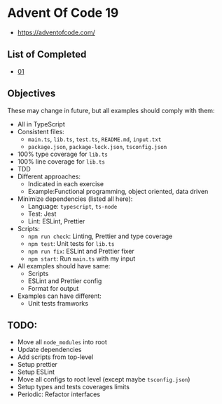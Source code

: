 # Advent Of Code 19

- https://adventofcode.com/

## List of Completed

- [01](./01)

## Objectives

These may change in future, but all examples should comply with them:

- All in TypeScript
- Consistent files:
  - `main.ts`, `lib.ts`, `test.ts`, `README.md`, `input.txt`
  - `package.json`, `package-lock.json`, `tsconfig.json`
- 100% type coverage for `lib.ts`
- 100% line coverage for `lib.ts`
- TDD
- Different approaches:
    - Indicated in each exercise
    - Example:Functional programming, object oriented, data driven
- Minimize dependencies (listed all here):
    - Language: `typescript`, `ts-node`
    - Test: Jest
    - Lint: ESLint, Prettier
- Scripts:
    - `npm run check`: Linting, Prettier and type coverage
    - `npm test`: Unit tests for `lib.ts`
    - `npm run fix`: ESLint and Prettier fixer
    - `npm start`: Run `main.ts` with my input
- All examples should have same:
    - Scripts
    - ESLint and Prettier config
    - Format for output
- Examples can have different:
    - Unit tests framworks

## TODO:

- Move all `node_modules` into root
- Update dependencies
- Add scripts from top-level
- Setup prettier
- Setup ESLint
- Move all configs to root level (except maybe `tsconfig.json`)
- Setup types and tests coverages limits
- Periodic: Refactor interfaces
